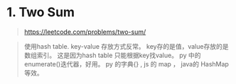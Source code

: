 # 1. Two Sum

> https://leetcode.com/problems/two-sum/

> 使用hash table. key-value 存放方式反常。 key存的是值，value存放的是数组索引。
> 这是因为hash table 只能根据key找value。
> py 中的enumerate()迭代器，好用。
> py 的字典{} , js 的 map ， java的 HashMap 等效。